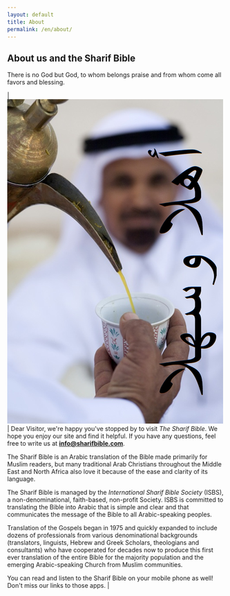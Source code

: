 ```yaml
---
layout: default
title: About
permalink: /en/about/
---
```

## About us and the Sharif Bible

There is no God but God, to whom belongs praise and from whom come all favors and blessing.

| ![ahlan wa sahlan](/assets/img/ahlan-wa-sahlan-with-text.png) | Dear Visitor, we're happy you've stopped by to visit *The Sharif Bible*. We hope you enjoy our site and find it helpful. If you have any questions, feel free to write us at **info@sharifbible.com**.

The Sharif Bible is an Arabic translation of the Bible made primarily for Muslim readers, but many traditional Arab Christians throughout the Middle East and North Africa also love it because of the ease and clarity of its language.  

The Sharif Bible is managed by the *International Sharif Bible Society* (ISBS), a non-denominational, faith-based, non-profit Society. ISBS is committed to translating the Bible into Arabic that is simple and clear and that communicates the message of the Bible to all Arabic-speaking peoples.  

Translation of the Gospels began in 1975 and quickly expanded to include dozens of professionals from various denominational backgrounds (translators, linguists, Hebrew and Greek Scholars, theologians and consultants) who have cooperated for decades now to produce this first ever translation of the entire Bible for the majority population and the emerging Arabic-speaking Church from Muslim communities.  

You can read and listen to the Sharif Bible on your mobile phone as well! Don't miss our links to those apps. |